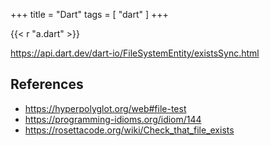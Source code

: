 +++
title = "Dart"
tags = [ "dart" ]
+++

{{< r "a.dart" >}}

<https://api.dart.dev/dart-io/FileSystemEntity/existsSync.html>

## References

- <https://hyperpolyglot.org/web#file-test>
- <https://programming-idioms.org/idiom/144>
- <https://rosettacode.org/wiki/Check_that_file_exists>
